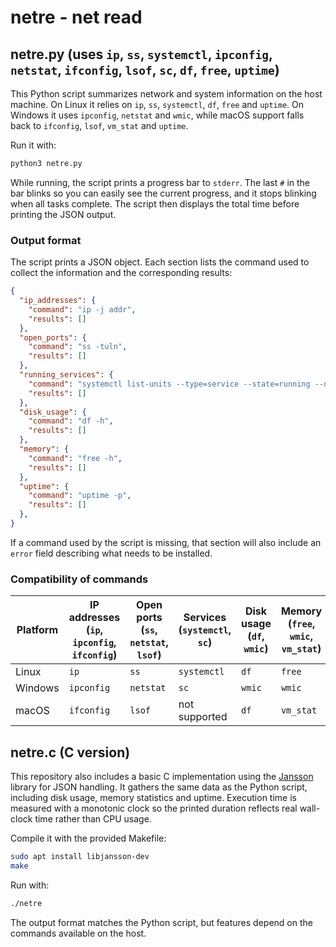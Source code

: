 # netre - net read

## netre.py (uses `ip`, `ss`, `systemctl`, `ipconfig`, `netstat`, `ifconfig`, `lsof`, `sc`, `df`, `free`, `uptime`)

This Python script summarizes network and system information on the host machine. On Linux it relies on `ip`, `ss`, `systemctl`, `df`, `free` and `uptime`. On Windows it uses `ipconfig`, `netstat` and `wmic`, while macOS support falls back to `ifconfig`, `lsof`, `vm_stat` and `uptime`.


Run it with:

```bash
python3 netre.py
```

While running, the script prints a progress bar to `stderr`. The last
`#` in the bar blinks so you can easily see the current progress, and it
stops blinking when all tasks complete. The script then displays the
total time before printing the JSON output.

### Output format

The script prints a JSON object. Each section lists the command used to
collect the information and the corresponding results:

```json
{
  "ip_addresses": {
    "command": "ip -j addr",
    "results": []
  },
  "open_ports": {
    "command": "ss -tuln",
    "results": []
  },
  "running_services": {
    "command": "systemctl list-units --type=service --state=running --no-pager --no-legend",
    "results": []
  },
  "disk_usage": {
    "command": "df -h",
    "results": []
  },
  "memory": {
    "command": "free -h",
    "results": []
  },
  "uptime": {
    "command": "uptime -p",
    "results": []
  },
}
```

If a command used by the script is missing, that section will also include an
`error` field describing what needs to be installed.


### Compatibility of commands

| Platform | IP addresses (`ip`, `ipconfig`, `ifconfig`) | Open ports (`ss`, `netstat`, `lsof`) | Services (`systemctl`, `sc`) | Disk usage (`df`, `wmic`) | Memory (`free`, `wmic`, `vm_stat`) | Uptime (`uptime`, `wmic`) |
|----------|--------------|------------|----------|-------------------|--------------------|--------------------|
| Linux    | `ip`         | `ss`       | `systemctl` | `df` | `free` | `uptime` |
| Windows  | `ipconfig`   | `netstat`  | `sc` | `wmic` | `wmic` | `wmic` |
| macOS    | `ifconfig`   | `lsof`     | not supported | `df` | `vm_stat` | `uptime` |

## netre.c (C version)
This repository also includes a basic C implementation using the [Jansson](https://digip.org/jansson/) library for JSON handling.
It gathers the same data as the Python script, including disk usage, memory statistics and uptime.
Execution time is measured with a monotonic clock so the printed duration reflects
real wall-clock time rather than CPU usage.

Compile it with the provided Makefile:

```bash
sudo apt install libjansson-dev
make
```

Run with:

```bash
./netre
```

The output format matches the Python script, but features depend on the commands available on the host.
